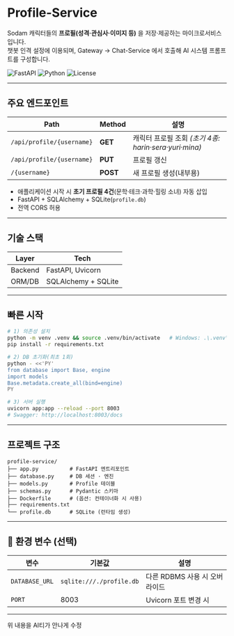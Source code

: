 #  Profile-Service

Sodam 캐릭터들의 **프로필(성격·관심사·이미지 등)** 을 저장·제공하는 마이크로서비스입니다.  
챗봇 인격 설정에 이용되며, Gateway → Chat-Service 에서 호출해 AI 시스템 프롬프트를 구성합니다.

![FastAPI](https://img.shields.io/badge/FastAPI-0.111.0-009688?logo=fastapi&logoColor=white)
![Python](https://img.shields.io/badge/python-3.11-blue)
![License](https://img.shields.io/badge/license-MIT-green)

---

##  주요 엔드포인트
| Path | Method | 설명 |
|------|--------|------|
| `/api/profile/{username}` | **GET** | 캐릭터 프로필 조회 *(초기 4종: harin·sera·yuri·mina)* |
| `/api/profile/{username}` | **PUT** | 프로필 갱신 |
| `/{username}` | **POST** | 새 프로필 생성(내부용) |

* 애플리케이션 시작 시 **초기 프로필 4건**(문학·테크·과학·힐링 소녀) 자동 삽입  
* FastAPI + SQLAlchemy + SQLite(`profile.db`)  
* 전역 CORS 허용

---

## 기술 스택
| Layer  | Tech |
|--------|------|
| Backend | FastAPI, Uvicorn |
| ORM/DB | SQLAlchemy + SQLite |

---

## 빠른 시작

```bash
# 1) 의존성 설치
python -m venv .venv && source .venv/bin/activate   # Windows: .\.venv\Scripts\activate
pip install -r requirements.txt

# 2) DB 초기화(최초 1회)
python - <<'PY'
from database import Base, engine
import models
Base.metadata.create_all(bind=engine)
PY

# 3) 서버 실행
uvicorn app:app --reload --port 8003
# Swagger: http://localhost:8003/docs
````

---

##  프로젝트 구조

```text
profile-service/
├── app.py          # FastAPI 엔트리포인트
├── database.py     # DB 세션 · 엔진
├── models.py       # Profile 테이블
├── schemas.py      # Pydantic 스키마
├── Dockerfile      # (옵션: 컨테이너화 시 사용)
├── requirements.txt
└── profile.db      # SQLite (런타임 생성)
```

---

## 🔧 환경 변수 (선택)

| 변수             | 기본값                      | 설명                  |
| -------------- | ------------------------ | ------------------- |
| `DATABASE_URL` | `sqlite:///./profile.db` | 다른 RDBMS 사용 시 오버라이드 |
| `PORT`         | 8003                     | Uvicorn 포트 변경 시     |

---

위 내용을 AI티가 안나게 수정
